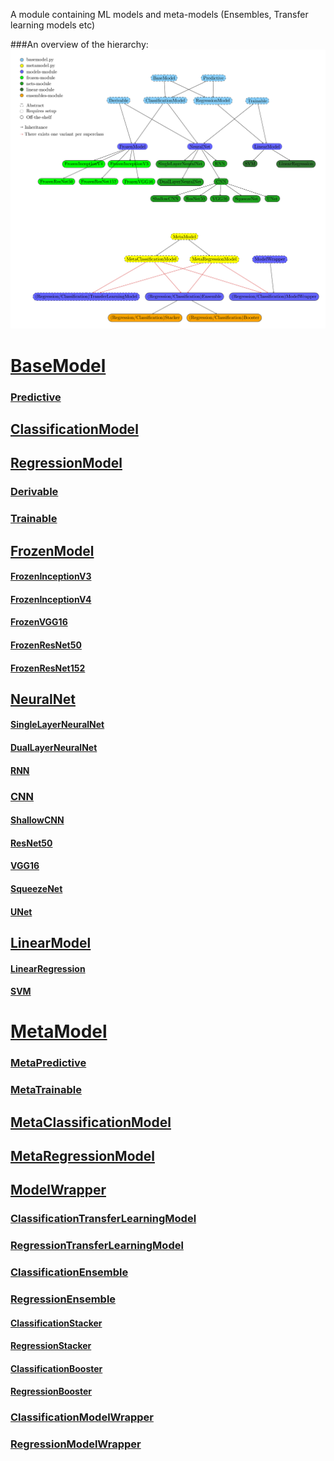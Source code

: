 A module containing ML models and meta-models (Ensembles, Transfer learning models etc)

###An overview of the hierarchy:
![Model hierarchy](../../diagrams/model-hierarchy/hierarchy.png)

# [BaseModel](basemodel.py)
### [Predictive](basemodel.py)
## [ClassificationModel](basemodel.py)
## [RegressionModel](basemodel.py)
### [Derivable](basemodel.py)
### [Trainable](basemodel.py)
## [FrozenModel](frozenmodel.py)
#### [FrozenInceptionV3](frozen/inception_v3.py)
#### [FrozenInceptionV4](frozen/inception_v4.py)
#### [FrozenVGG16](frozen/vgg16.py)
#### [FrozenResNet50](frozen/resnet50.py)
#### [FrozenResNet152](frozen/resnet152.py)
## [NeuralNet](nets/neural_net.py)
#### [SingleLayerNeuralNet](nets/single_layer_neural_net.py)
#### [DualLayerNeuralNet](nets/dual_layer_neural_net.py)
#### [RNN](nets/rnn.py)
### [CNN](nets/cnn.py)
#### [ShallowCNN](nets/shallow_cnn.py)
#### [ResNet50](nets/resnet50.py)
#### [VGG16](nets/vgg16.py)
#### [SqueezeNet](nets/squeezenet.py)
#### [UNet](nets/unet.py)
## [LinearModel](linear/linearmodel.py)
#### [LinearRegression](linear/linear_regression.py)
#### [SVM](linear/svm.py)

# [MetaModel](metamodel.py)
### [MetaPredictive](metamodel.py)
### [MetaTrainable](metamodel.py)
## [MetaClassificationModel](metamodel.py)
## [MetaRegressionModel](metamodel.py)
## [ModelWrapper](modelwrapper.py)
### [ClassificationTransferLearningModel](transferlearningmodel.py)
### [RegressionTransferLearningModel](transferlearningmodel.py)
### [ClassificationEnsemble](ensemble.py)
### [RegressionEnsemble](ensemble.py)
#### [ClassificationStacker](ensembles/stacker.py)
#### [RegressionStacker](ensembles/stacker.py)
#### [ClassificationBooster](ensembles/booster.py)
#### [RegressionBooster](ensembles/booster.py)
### [ClassificationModelWrapper](modelwrapper.py)
### [RegressionModelWrapper](modelwrapper.py)